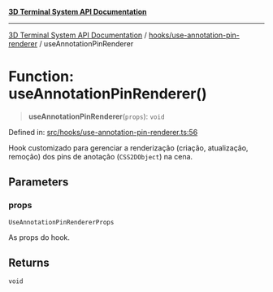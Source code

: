 [**3D Terminal System API Documentation**](../../../README.md)

***

[3D Terminal System API Documentation](../../../README.md) / [hooks/use-annotation-pin-renderer](../README.md) / useAnnotationPinRenderer

# Function: useAnnotationPinRenderer()

> **useAnnotationPinRenderer**(`props`): `void`

Defined in: [src/hooks/use-annotation-pin-renderer.ts:56](https://github.com/Dicommunitas/ThreeJS_Terminal_3D/blob/ddd5d4bcdcae7e6ea863634448491f6c8a8bd764/src/hooks/use-annotation-pin-renderer.ts#L56)

Hook customizado para gerenciar a renderização (criação, atualização, remoção)
dos pins de anotação (`CSS2DObject`) na cena.

## Parameters

### props

`UseAnnotationPinRendererProps`

As props do hook.

## Returns

`void`
